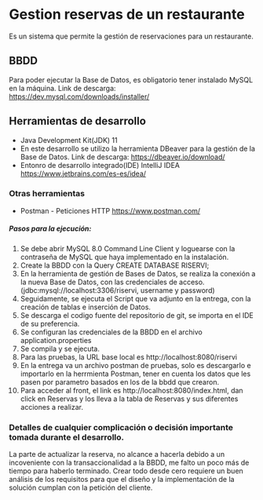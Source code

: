 # Gestion reservas de un restaurante
Es un sistema que permite la gestión de reservaciones para un restaurante.

## BBDD

Para poder ejecutar la Base de Datos, es obligatorio tener instalado MySQL en la máquina. 
Link de descarga: https://dev.mysql.com/downloads/installer/

## Herramientas de desarrollo
- Java Development Kit(JDK) 11
- En este desarrollo se utilizo la herramienta DBeaver para la gestión de la Base de Datos.
Link de descarga: https://dbeaver.io/download/ 
- Entonro de desarrollo integrado(IDE) IntelliJ IDEA https://www.jetbrains.com/es-es/idea/

### Otras herramientas
* Postman - Peticiones HTTP https://www.postman.com/


##### Pasos para la ejecución:
1. Se debe abrir MySQL 8.0 Command Line Client y loguearse con la contraseña de MySQL que haya implementado
en la instalación.
2. Create la BBDD con la Query CREATE DATABASE RISERVI;
3. En la herramienta de gestión de Bases de Datos, se realiza la conexión a la nueva Base de Datos, con las credenciales de acceso. (jdbc:mysql://localhost:3306/riservi, username y password)
4. Seguidamente, se ejecuta el Script que va adjunto en la entrega, con la creación de tablas e inserción de Datos.
5. Se descarga el codigo fuente del repositorio de git, se importa en el IDE de su preferencia.
6. Se configuran las credenciales de la BBDD en el archivo application.properties
7. Se compila y se ejecuta.
8. Para las pruebas, la URL base local es http://localhost:8080/riservi
9. En la entrega va un archivo postman de pruebas, solo es descargarlo e importarlo en la herrmienta Postman, tener en cuenta los datos que les pasen por parametro basados en los de la bbdd que crearon.
10. Para acceder al front, el link es http://localhost:8080/index.html, dan click en Reservas y los lleva a la tabla de Reservas y sus diferentes acciones a realizar.



### Detalles de cualquier complicación o decisión importante tomada durante el desarrollo.
La parte de actualizar la reserva, no alcance a hacerla debido a un incoveniente con la transaccionalidad a la BBDD, me falto un poco más de tiempo para haberlo terminado. Crear todo desde cero requiere un buen análisis de los requisitos para que el diseño y la implementación de la solución cumplan con la petición del cliente.
